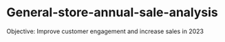 # General-store-annual-sale-analysis
Objective: Improve customer engagement and increase sales in 2023

